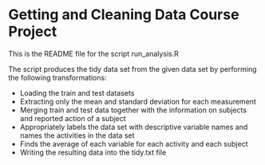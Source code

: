 # Getting and Cleaning Data Course Project

This is the README file for the script run_analysis.R

The script produces the tidy data set from the given data set by performing the following transformations:
* Loading the train and test datasets
* Extracting only the mean and standard deviation for each measurement
* Merging train and test data together with the information on subjects and reported action of a subject
* Appropriately labels the data set with descriptive variable names and names the activities in the data set
* Finds the average of each variable for each activity and each subject
* Writing the resulting data into the tidy.txt file